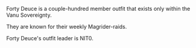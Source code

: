 Forty Deuce is a couple-hundred member outfit that exists only within
the Vanu Sovereignty.

They are known for their weekly Magrider-raids.

Forty Deuce's outfit leader is NIT0.